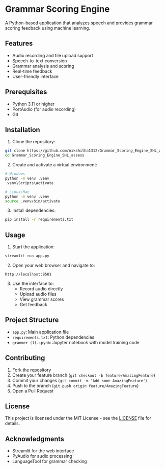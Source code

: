 # Grammar Scoring Engine

A Python-based application that analyzes speech and provides grammar scoring feedback using machine learning.

## Features

- Audio recording and file upload support
- Speech-to-text conversion
- Grammar analysis and scoring
- Real-time feedback
- User-friendly interface

## Prerequisites

- Python 3.11 or higher
- PortAudio (for audio recording)
- Git

## Installation

1. Clone the repository:
```bash
git clone https://github.com/nikshitha1312/Grammar_Scoring_Engine_SHL_assess.git
cd Grammar_Scoring_Engine_SHL_assess
```

2. Create and activate a virtual environment:
```bash
# Windows
python -m venv .venv
.venv\Scripts\activate

# Linux/Mac
python -m venv .venv
source .venv/bin/activate
```

3. Install dependencies:
```bash
pip install -r requirements.txt
```

## Usage

1. Start the application:
```bash
streamlit run app.py
```

2. Open your web browser and navigate to:
```
http://localhost:8501
```

3. Use the interface to:
   - Record audio directly
   - Upload audio files
   - View grammar scores
   - Get feedback

## Project Structure

- `app.py`: Main application file
- `requirements.txt`: Python dependencies
- `grammer (1).ipynb`: Jupyter notebook with model training code

## Contributing

1. Fork the repository
2. Create your feature branch (`git checkout -b feature/AmazingFeature`)
3. Commit your changes (`git commit -m 'Add some AmazingFeature'`)
4. Push to the branch (`git push origin feature/AmazingFeature`)
5. Open a Pull Request

## License

This project is licensed under the MIT License - see the [LICENSE](LICENSE) file for details.

## Acknowledgments

- Streamlit for the web interface
- PyAudio for audio processing
- LanguageTool for grammar checking 